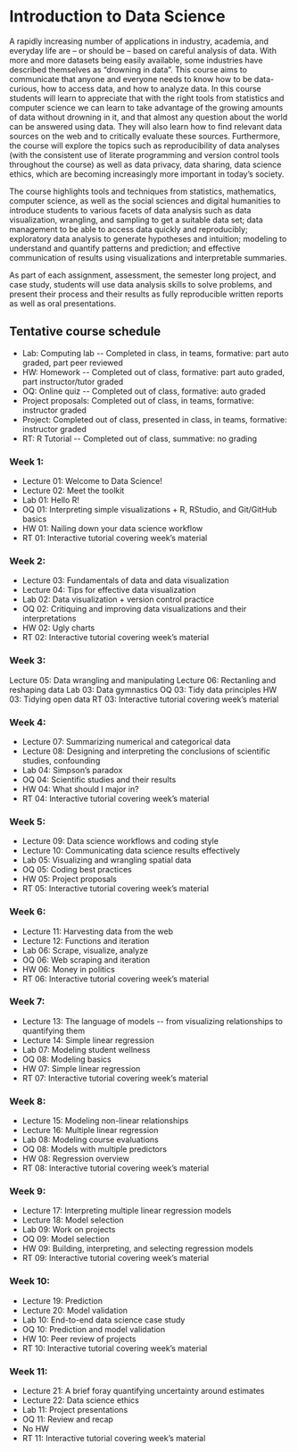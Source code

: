# Introduction to Data Science

A rapidly increasing number of applications in industry, academia, and everyday life are – or should be – based on careful analysis of data. With more and more datasets being easily available, some industries have described themselves as “drowning in data”. This course aims to communicate that anyone and everyone needs to know how to be data-curious, how to access data, and how to analyze data. In this course students will learn to appreciate that with the right tools from statistics and computer science we can learn to take advantage of the growing amounts of data without drowning in it, and that almost any question about the world can be answered using data. They will also learn how to find relevant data sources on the web and to critically evaluate these sources. Furthermore, the course will explore the topics such as reproducibility of data analyses (with the consistent use of literate programming and version control tools throughout the course) as well as data privacy, data sharing, data science ethics, which are becoming increasingly more important in today’s society.

The course highlights tools and techniques from statistics, mathematics, computer science, as well as the social sciences and digital humanities to introduce students to various facets of data analysis such as data visualization, wrangling, and sampling to get a suitable data set; data management to be able to access data quickly and reproducibly; exploratory data analysis to generate hypotheses and intuition; modeling to understand and quantify patterns and prediction; and effective communication of results using visualizations and interpretable summaries.

As part of each assignment, assessment, the semester long project, and case study, students will use data analysis skills to solve problems, and present their process and their results as fully reproducible written reports as well as oral presentations.

## Tentative course schedule

- Lab: Computing lab -- Completed in class, in teams, formative: part auto graded, part peer reviewed
- HW: Homework -- Completed out of class, formative: part auto graded, part instructor/tutor graded
- OQ: Online quiz -- Completed out of class, formative: auto graded
- Project proposals: Completed out of class, in teams, formative: instructor graded
- Project: Completed out of class, presented in class, in teams, formative: instructor graded
- RT: R Tutorial -- Completed out of class, summative: no grading

### Week 1:
- Lecture 01: Welcome to Data Science!
- Lecture 02: Meet the toolkit
- Lab 01: Hello R!
- OQ 01: Interpreting simple visualizations + R, RStudio, and Git/GitHub basics
- HW 01: Nailing down your data science workflow
- RT 01: Interactive tutorial covering week’s material

### Week 2:
- Lecture 03: Fundamentals of data and data visualization
- Lecture 04: Tips for effective data visualization
- Lab 02: Data visualization + version control practice
- OQ 02: Critiquing and improving data visualizations and their interpretations
- HW 02: Ugly charts 
- RT 02: Interactive tutorial covering week’s material

### Week 3:
Lecture 05: Data wrangling and manipulating
Lecture 06: Rectanling and reshaping data
Lab 03: Data gymnastics
OQ 03: Tidy data principles
HW 03: Tidying open data 
RT 03: Interactive tutorial covering week’s material

### Week 4:
- Lecture 07: Summarizing numerical and categorical data 
- Lecture 08: Designing and interpreting the conclusions of scientific studies, confounding
- Lab 04: Simpson’s paradox
- OQ 04: Scientific studies and their results
- HW 04: What should I major in?
- RT 04: Interactive tutorial covering week’s material

### Week 5:
- Lecture 09: Data science workflows and coding style
- Lecture 10: Communicating data science results effectively
- Lab 05: Visualizing and wrangling spatial data
- OQ 05: Coding best practices
- HW 05: Project proposals
- RT 05: Interactive tutorial covering week’s material

### Week 6:
- Lecture 11: Harvesting data from the web
- Lecture 12: Functions and iteration
- Lab 06: Scrape, visualize, analyze
- OQ 06: Web scraping and iteration
- HW 06: Money in politics
- RT 06: Interactive tutorial covering week’s material

### Week 7:
- Lecture 13: The language of models -- from visualizing relationships to quantifying them
- Lecture 14: Simple linear regression
- Lab 07: Modeling student wellness
- OQ 08: Modeling basics
- HW 07: Simple linear regression
- RT 07: Interactive tutorial covering week’s material

### Week 8:
- Lecture 15: Modeling non-linear relationships
- Lecture 16: Multiple linear regression
- Lab 08: Modeling course evaluations
- OQ 08: Models with multiple predictors
- HW 08: Regression overview
- RT 08: Interactive tutorial covering week’s material

### Week 9:
- Lecture 17: Interpreting multiple linear regression models
- Lecture 18: Model selection
- Lab 09: Work on projects
- OQ 09: Model selection
- HW 09: Building, interpreting, and selecting regression models
- RT 09: Interactive tutorial covering week’s material

### Week 10:
- Lecture 19: Prediction
- Lecture 20: Model validation
- Lab 10: End-to-end data science case study 
- OQ 10: Prediction and model validation
- HW 10: Peer review of projects
- RT 10: Interactive tutorial covering week’s material

### Week 11:
- Lecture 21: A brief foray quantifying uncertainty around estimates
- Lecture 22: Data science ethics
- Lab 11: Project presentations
- OQ 11: Review and recap
- No HW
- RT 11: Interactive tutorial covering week’s material

